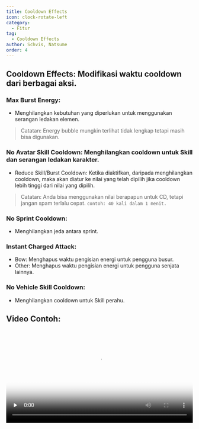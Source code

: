 ```yaml
---
title: Cooldown Effects
icon: clock-rotate-left
category:
  - Fitur
tag:
  - Cooldown Effects
author: Schvis, Natsume
order: 4
---
```


## Cooldown Effects:  Modifikasi waktu cooldown dari berbagai aksi.
### Max Burst Energy:
- Menghilangkan kebutuhan yang diperlukan untuk menggunakan serangan ledakan elemen.
> Catatan: Energy bubble mungkin terlihat tidak lengkap tetapi masih bisa digunakan.
### No Avatar Skill Cooldown: Menghilangkan cooldown untuk Skill dan serangan ledakan karakter.
- Reduce Skill/Burst Cooldown: Ketika diaktifkan, daripada menghilangkan cooldown, maka akan diatur ke nilai yang telah dipilih jika cooldown lebih tinggi dari nilai yang dipilih.
> Catatan: Anda bisa menggunakan nilai berapapun untuk CD, tetapi jangan spam terlalu cepat. `contoh: 40 kali dalam 1 menit.`
### No Sprint Cooldown:
- Menghilangkan jeda antara sprint.
### Instant Charged Attack:
- Bow: Menghapus waktu pengisian energi untuk pengguna busur.
- Other: Menghapus waktu pengisian energi untuk pengguna senjata lainnya.
### No Vehicle Skill Cooldown:
- Menghilangkan cooldown untuk Skill perahu.

## Video Contoh:

<video controls preload="none" width="100%" poster="https://nextcloud.atruicardona.xyz/s/6Gf3Wnc5F5bAfay/preview"><source src="https://nextcloud.atruicardona.xyz/s/6Gf3Wnc5F5bAfay/download" type="video/mp4"></video>